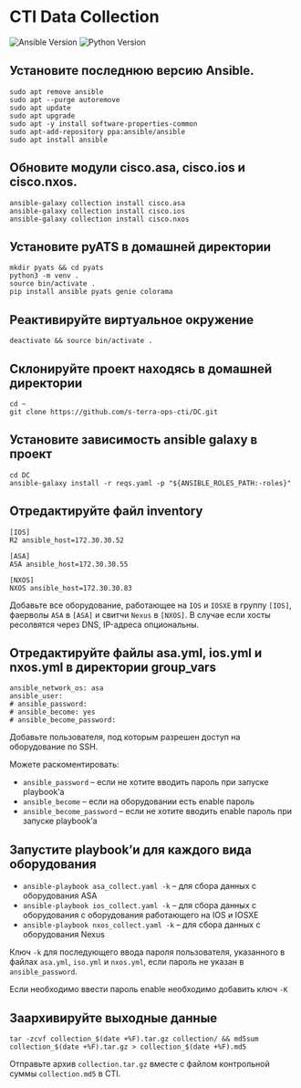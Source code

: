 # CTI Data Collection

![Ansible Version](https://img.shields.io/badge/ansible-%3E%3D2.9-blue.svg)
![Python Version](https://img.shields.io/badge/python-%3E%3D3.4-blue.svg)

Установите последнюю версию Ansible.
------------------------------------
```
sudo apt remove ansible
sudo apt --purge autoremove
sudo apt update
sudo apt upgrade
sudo apt -y install software-properties-common
sudo apt-add-repository ppa:ansible/ansible
sudo apt install ansible
```

Обновите модули cisco.asa, cisco.ios и cisco.nxos.
--------------------------------------------------
```
ansible-galaxy collection install cisco.asa
ansible-galaxy collection install cisco.ios
ansible-galaxy collection install cisco.nxos
```

Установите pyATS в домашней директории
--------------------------------------
```
mkdir pyats && cd pyats
python3 -m venv .
source bin/activate .
pip install ansible pyats genie colorama
```

Реактивируйте виртуальное окружение
-----------------------------------
```
deactivate && source bin/activate .
```

Cклонируйте проект находясь в домашней директории
-------------------------------------------------
```
cd ~
git clone https://github.com/s-terra-ops-cti/DC.git
```

Установите зависимость ansible galaxy в проект
----------------------------------------------
```
cd DC
ansible-galaxy install -r reqs.yaml -p "${ANSIBLE_ROLES_PATH:-roles}"
```

Отредактируйте файл inventory
-----------------------------
```
[IOS]
R2 ansible_host=172.30.30.52

[ASA]
ASA ansible_host=172.30.30.55

[NXOS]
NXOS ansible_host=172.30.30.83
```
Добавьте все оборудование, работающее на `IOS` и `IOSXE` в группу `[IOS]`, фаерволы `ASA` в `[ASA]` и свитчи `Nexus` в `[NXOS]`. В случае если хосты ресолвятся через DNS, IP-адреса опциональны.

Отредактируйте файлы asa.yml, ios.yml и nxos.yml в директории group_vars
------------------------------------------------------------------------
```
ansible_network_os: asa
ansible_user: 
# ansible_password: 
# ansible_become: yes
# ansible_become_password: 
```
Добавьте пользователя, под которым разрешен доступ на оборудование по SSH.

Можете раскоментировать:
* `ansible_password` – если не хотите вводить пароль при запуске playbook’а
* `ansible_become` – если на оборудовании есть enable пароль
* `ansible_become_password` – если не хотите вводить enable пароль при запуске playbook’а

Запустите playbook’и для каждого вида оборудования
--------------------------------------------------
* `ansible-playbook asa_collect.yaml -k` – для сбора данных с оборудования ASA
* `ansible-playbook ios_collect.yaml -k` – для сбора данных с оборудования c оборудования работающего на IOS и IOSXE
* `ansible-playbook nxos_collect.yaml -k` – для сбора данных с оборудования Nexus

Ключ `-k` для последующего ввода пароля пользователя, указанного в файлах `asa.yml`, `iso.yml` и `nxos.yml`, если пароль не указан в `ansible_password`.

Если необходимо ввести пароль enable необходимо добавить ключ `-K`

Заархивируйте выходные данные
-----------------------------
```
tar -zcvf collection_$(date +%F).tar.gz collection/ && md5sum collection_$(date +%F).tar.gz > collection_$(date +%F).md5
```
Отправьте архив `collection.tar.gz` вместе с файлом контрольной суммы `collection.md5` в CTI.